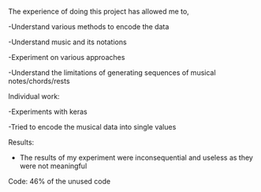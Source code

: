 The experience of doing this project has allowed me to,

-Understand various methods to encode the data 

-Understand music and its notations

-Experiment on various approaches

-Understand the limitations of generating sequences of musical notes/chords/rests

Individual work:

-Experiments with keras

-Tried to encode the musical data into single values

Results:

- The results of my experiment were inconsequential and useless as they were not meaningful

Code:
46% of the unused code
